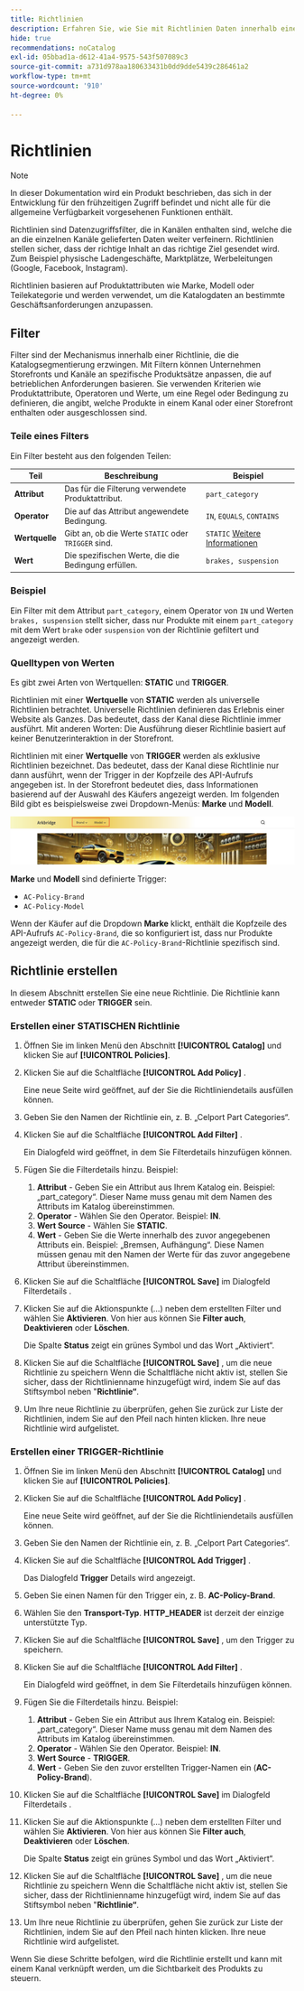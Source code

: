 ```yaml
---
title: Richtlinien
description: Erfahren Sie, wie Sie mit Richtlinien Daten innerhalb eines Kanals filtern können, um sicherzustellen, dass Daten an das richtige Ziel gesendet werden.
hide: true
recommendations: noCatalog
exl-id: 05bbad1a-d612-41a4-9575-543f507089c3
source-git-commit: a731d978aa180633431b0dd9dde5439c286461a2
workflow-type: tm+mt
source-wordcount: '910'
ht-degree: 0%

---
```


# Richtlinien

>[!NOTE]
>
>In dieser Dokumentation wird ein Produkt beschrieben, das sich in der Entwicklung für den frühzeitigen Zugriff befindet und nicht alle für die allgemeine Verfügbarkeit vorgesehenen Funktionen enthält.

Richtlinien sind Datenzugriffsfilter, die in Kanälen enthalten sind, welche die an die einzelnen Kanäle gelieferten Daten weiter verfeinern. Richtlinien stellen sicher, dass der richtige Inhalt an das richtige Ziel gesendet wird. Zum Beispiel physische Ladengeschäfte, Marktplätze, Werbeleitungen (Google, Facebook, Instagram).

Richtlinien basieren auf Produktattributen wie Marke, Modell oder Teilekategorie und werden verwendet, um die Katalogdaten an bestimmte Geschäftsanforderungen anzupassen. &#x200B;

## Filter

Filter sind der Mechanismus innerhalb einer Richtlinie, die die Katalogsegmentierung erzwingen. Mit Filtern können Unternehmen Storefronts und Kanäle an spezifische Produktsätze anpassen, die auf betrieblichen Anforderungen basieren. Sie verwenden Kriterien wie Produktattribute, Operatoren und Werte, um eine Regel oder Bedingung zu definieren, die angibt, welche Produkte in einem Kanal oder einer Storefront enthalten oder ausgeschlossen sind.

### Teile eines Filters

Ein Filter besteht aus den folgenden Teilen:

| Teil | Beschreibung | Beispiel |
|---|---|---|
| **Attribut** | Das für die Filterung verwendete Produktattribut. | `part_category` |
| **Operator** | Die auf das Attribut angewendete Bedingung. | `IN`, `EQUALS`, `CONTAINS` |
| **Wertquelle** | Gibt an, ob die Werte `STATIC` oder `TRIGGER` sind. | `STATIC` [Weitere Informationen](#value-source-types) |
| **Wert** | Die spezifischen Werte, die die Bedingung erfüllen. | `brakes, suspension` |

### Beispiel

Ein Filter mit dem Attribut `part_category`, einem Operator von `IN` und Werten `brakes, suspension` stellt sicher, dass nur Produkte mit einem `part_category` mit dem Wert `brake` oder `suspension` von der Richtlinie gefiltert und angezeigt werden.

### Quelltypen von Werten

Es gibt zwei Arten von Wertquellen: **STATIC** und **TRIGGER**.

Richtlinien mit einer **Wertquelle** von **STATIC** werden als universelle Richtlinien betrachtet. Universelle Richtlinien definieren das Erlebnis einer Website als Ganzes. Das bedeutet, dass der Kanal diese Richtlinie immer ausführt. Mit anderen Worten: Die Ausführung dieser Richtlinie basiert auf keiner Benutzerinteraktion in der Storefront.

Richtlinien mit einer **Wertquelle** von **TRIGGER** werden als exklusive Richtlinien bezeichnet. Das bedeutet, dass der Kanal diese Richtlinie nur dann ausführt, wenn der Trigger in der Kopfzeile des API-Aufrufs angegeben ist. In der Storefront bedeutet dies, dass Informationen basierend auf der Auswahl des Käufers angezeigt werden. Im folgenden Bild gibt es beispielsweise zwei Dropdown-Menüs: **Marke** und **Modell**.

![Trigger-Wertquelle auf Storefront](../assets/policy-trigger.png)

**Marke** und **Modell** sind definierte Trigger:

- `AC-Policy-Brand`
- `AC-Policy-Model`

Wenn der Käufer auf die Dropdown **Marke** klickt, enthält die Kopfzeile des API-Aufrufs `AC-Policy-Brand`, die so konfiguriert ist, dass nur Produkte angezeigt werden, die für die `AC-Policy-Brand`-Richtlinie spezifisch sind.

## Richtlinie erstellen

In diesem Abschnitt erstellen Sie eine neue Richtlinie. Die Richtlinie kann entweder **STATIC** oder **TRIGGER** sein.

### Erstellen einer STATISCHEN Richtlinie

1. Öffnen Sie im linken Menü den Abschnitt **[!UICONTROL Catalog]** und klicken Sie auf **[!UICONTROL Policies]**.

1. Klicken Sie auf die Schaltfläche **[!UICONTROL Add Policy]** .

   Eine neue Seite wird geöffnet, auf der Sie die Richtliniendetails ausfüllen können. &#x200B;

1. Geben Sie den Namen der Richtlinie ein, z. B. „Celport Part Categories“.

1. Klicken Sie auf die Schaltfläche **[!UICONTROL Add Filter]** .

   Ein Dialogfeld wird geöffnet, in dem Sie Filterdetails hinzufügen können.

1. Fügen Sie die Filterdetails hinzu. Beispiel:

   1. **Attribut** - Geben Sie ein Attribut aus Ihrem Katalog ein. Beispiel: „part_category“. Dieser Name muss genau mit dem Namen des Attributs im Katalog übereinstimmen.
   1. **Operator** - Wählen Sie den Operator. Beispiel: **IN**. &#x200B;
   1. **Wert Source** - Wählen Sie **STATIC**. &#x200B;
   1. **Wert** - Geben Sie die Werte innerhalb des zuvor angegebenen Attributs ein. Beispiel: „Bremsen, Aufhängung“. &#x200B;Diese Namen müssen genau mit den Namen der Werte für das zuvor angegebene Attribut übereinstimmen.

1. Klicken Sie auf die Schaltfläche **[!UICONTROL Save]** im Dialogfeld Filterdetails . &#x200B;

1. Klicken Sie auf die Aktionspunkte (…) neben dem erstellten Filter und wählen Sie **Aktivieren**. Von hier aus können Sie **Filter auch**, **Deaktivieren** oder **Löschen**.

   Die Spalte **Status** zeigt ein grünes Symbol und das Wort „Aktiviert“.

1. Klicken Sie auf die Schaltfläche **[!UICONTROL Save]** , um die neue Richtlinie zu speichern&#x200B; Wenn die Schaltfläche nicht aktiv ist, stellen Sie sicher, dass der Richtlinienname hinzugefügt wird, indem Sie auf das Stiftsymbol neben &quot;**Richtlinie“**.

1. Um Ihre neue Richtlinie zu überprüfen, gehen Sie zurück zur Liste der Richtlinien, indem Sie auf den Pfeil nach hinten klicken. &#x200B;Ihre neue Richtlinie wird aufgelistet.

### Erstellen einer TRIGGER-Richtlinie

1. Öffnen Sie im linken Menü den Abschnitt **[!UICONTROL Catalog]** und klicken Sie auf **[!UICONTROL Policies]**.

1. Klicken Sie auf die Schaltfläche **[!UICONTROL Add Policy]** .

   Eine neue Seite wird geöffnet, auf der Sie die Richtliniendetails ausfüllen können. &#x200B;

1. Geben Sie den Namen der Richtlinie ein, z. B. „Celport Part Categories“.

1. Klicken Sie auf die Schaltfläche **[!UICONTROL Add Trigger]** .

   Das Dialogfeld **Trigger** Details wird angezeigt.

1. Geben Sie einen Namen für den Trigger ein, z. B. **AC-Policy-Brand**.

1. Wählen Sie den **Transport-Typ**. **HTTP_HEADER** ist derzeit der einzige unterstützte Typ.

1. Klicken Sie auf die Schaltfläche **[!UICONTROL Save]** , um den Trigger zu speichern.

1. Klicken Sie auf die Schaltfläche **[!UICONTROL Add Filter]** .

   Ein Dialogfeld wird geöffnet, in dem Sie Filterdetails hinzufügen können.

1. Fügen Sie die Filterdetails hinzu. Beispiel:

   1. **Attribut** - Geben Sie ein Attribut aus Ihrem Katalog ein. Beispiel: „part_category“. Dieser Name muss genau mit dem Namen des Attributs im Katalog übereinstimmen.
   1. **Operator** - Wählen Sie den Operator. Beispiel: **IN**. &#x200B;
   1. **Wert Source** - **TRIGGER**. &#x200B;
   1. **Wert** - Geben Sie den zuvor erstellten Trigger-Namen ein (**AC-Policy-Brand**).

1. Klicken Sie auf die Schaltfläche **[!UICONTROL Save]** im Dialogfeld Filterdetails . &#x200B;

1. Klicken Sie auf die Aktionspunkte (…) neben dem erstellten Filter und wählen Sie **Aktivieren**. Von hier aus können Sie **Filter auch**, **Deaktivieren** oder **Löschen**.

   Die Spalte **Status** zeigt ein grünes Symbol und das Wort „Aktiviert“.

1. Klicken Sie auf die Schaltfläche **[!UICONTROL Save]** , um die neue Richtlinie zu speichern&#x200B; Wenn die Schaltfläche nicht aktiv ist, stellen Sie sicher, dass der Richtlinienname hinzugefügt wird, indem Sie auf das Stiftsymbol neben &quot;**Richtlinie“**.

1. Um Ihre neue Richtlinie zu überprüfen, gehen Sie zurück zur Liste der Richtlinien, indem Sie auf den Pfeil nach hinten klicken. &#x200B;Ihre neue Richtlinie wird aufgelistet.

Wenn Sie diese Schritte befolgen, wird die Richtlinie erstellt und kann mit einem Kanal verknüpft werden, um die Sichtbarkeit des Produkts zu steuern.
